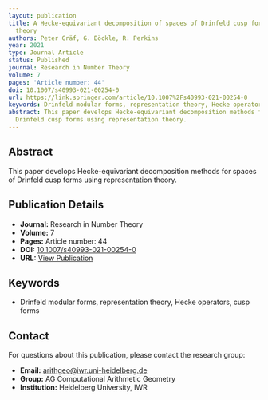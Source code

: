 ```yaml
---
layout: publication
title: A Hecke-equivariant decomposition of spaces of Drinfeld cusp forms via representation
  theory
authors: Peter Gräf, G. Böckle, R. Perkins
year: 2021
type: Journal Article
status: Published
journal: Research in Number Theory
volume: 7
pages: 'Article number: 44'
doi: 10.1007/s40993-021-00254-0
url: https://link.springer.com/article/10.1007%2Fs40993-021-00254-0
keywords: Drinfeld modular forms, representation theory, Hecke operators, cusp forms
abstract: This paper develops Hecke-equivariant decomposition methods for spaces of
  Drinfeld cusp forms using representation theory.
---
```



## Abstract

This paper develops Hecke-equivariant decomposition methods for spaces of Drinfeld cusp forms using representation theory.

## Publication Details

- **Journal:** Research in Number Theory
- **Volume:** 7
- **Pages:** Article number: 44
- **DOI:** [10.1007/s40993-021-00254-0](10.1007/s40993-021-00254-0)
- **URL:** [View Publication](https://link.springer.com/article/10.1007%2Fs40993-021-00254-0)

## Keywords

- Drinfeld modular forms, representation theory, Hecke operators, cusp forms


## Contact

For questions about this publication, please contact the research group:
- **Email:** arithgeo@iwr.uni-heidelberg.de
- **Group:** AG Computational Arithmetic Geometry
- **Institution:** Heidelberg University, IWR